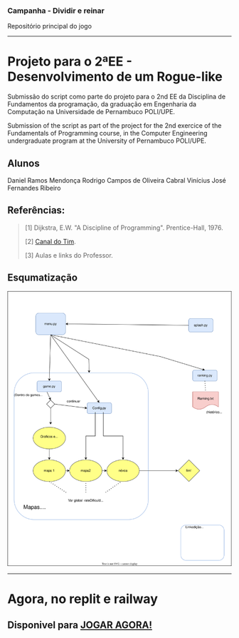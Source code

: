 ### Campanha - Dividir e reinar
Repositório principal do jogo

---
# Projeto para o 2ªEE - Desenvolvimento de um Rogue-like
Submissão do script como parte do projeto para o 2nd EE da Disciplina de Fundamentos da programação, da graduação em Engenharia da Computação na Universidade de Pernambuco POLI/UPE.

Submission of the script as part of the project for the 2nd exercice of the Fundamentals of Programming course, in the Computer Engineering undergraduate program at the University of Pernambuco POLI/UPE.

## Alunos
Daniel Ramos Mendonça
Rodrigo Campos de Oliveira Cabral
Vinícius José Fernandes Ribeiro

## Referências:
>[1] Dijkstra, E.W. "A Discipline of Programming". Prentice-Hall, 1976. 
>
>[2] <a href="https://www.youtube.com/watch?v=Db4oc8qc9RU&list=PLzMcBGfZo4-n2TONAOImWL4sgZsmyMBc8" target="_blank">Canal do Tim</a>.
>
>[3] Aulas e links do Professor.
## Esqumatização
<img src="https://github.com/JJ-s-Rouguelike/Campanha/blob/main/planjamento.drawio.svg">

---
<!-- Discord: https://discord.gg/6JUqs9qe -->

# Agora, no replit e railway

## Disponivel para [JOGAR AGORA!](https://replit.com/@Vjfrib/Campanha?v=1)
